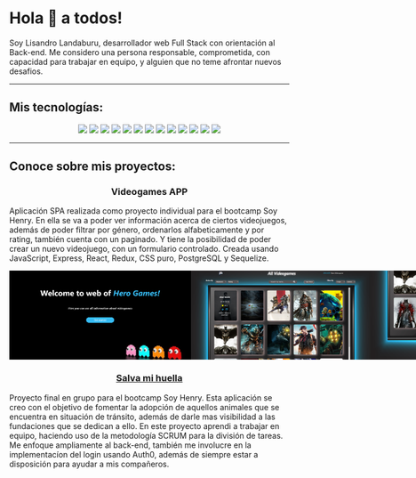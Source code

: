 <h1>Hola 👋 a todos!</h1>
<p>Soy Lisandro Landaburu, desarrollador web Full Stack con orientación al Back-end. Me considero una persona responsable, comprometida, con capacidad para trabajar en equipo, y alguien que no teme afrontar nuevos desafios.</p>
<hr>
<h2>Mis tecnologías:</h2>
<p align="center">
<img src="https://cdn.jsdelivr.net/gh/devicons/devicon/icons/html5/html5-original-wordmark.svg" style="height: 4rem"/>
<img src="https://cdn.jsdelivr.net/gh/devicons/devicon/icons/css3/css3-original-wordmark.svg" style="height: 4rem"/>
<img src="https://cdn.jsdelivr.net/gh/devicons/devicon/icons/javascript/javascript-plain.svg" style="height: 4rem"/>
<img src="https://cdn.jsdelivr.net/gh/devicons/devicon/icons/nodejs/nodejs-original.svg" style="height: 4rem"/>
<img src="https://cdn.jsdelivr.net/gh/devicons/devicon/icons/express/express-original-wordmark.svg" style="height: 4rem"/>
<img src="https://cdn.jsdelivr.net/gh/devicons/devicon/icons/react/react-original.svg" style="height: 4rem"/>
<img src="https://cdn.jsdelivr.net/gh/devicons/devicon/icons/redux/redux-original.svg" style="height: 4rem"/>
<img src="https://cdn.jsdelivr.net/gh/devicons/devicon/icons/postgresql/postgresql-plain-wordmark.svg" style="height: 4rem"/>
<img src="https://cdn.jsdelivr.net/gh/devicons/devicon/icons/sequelize/sequelize-original.svg" style="height: 4rem"/>
<img src="https://cdn.jsdelivr.net/gh/devicons/devicon/icons/mysql/mysql-original-wordmark.svg" style="height: 4rem"/>          
<img src="https://cdn.jsdelivr.net/gh/devicons/devicon/icons/mongodb/mongodb-original.svg" style="height: 4rem" />
<img src="https://cdn.jsdelivr.net/gh/devicons/devicon/icons/git/git-plain.svg" style="height: 4rem"/>
<img src="https://cdn.jsdelivr.net/gh/devicons/devicon/icons/github/github-original.svg" style="height: 4rem"/>
</p>
<hr>
<h2>Conoce sobre mis proyectos:</h2>
<h3 align="center">Videogames APP</h3>
<p>Aplicación SPA realizada como proyecto individual para el bootcamp Soy Henry. En ella se va a poder ver información acerca de ciertos videojuegos, además de poder filtrar por género, ordenarlos alfabeticamente y por rating, también cuenta con un paginado. Y tiene la posibilidad de poder crear un nuevo videojuego, con un formulario controlado. Creada usando JavaScript, Express, React, Redux, CSS puro, PostgreSQL y Sequelize.</p>
<div style="display: flex">
<img src="img/landing.png" style="height: 10rem"/>
<img src="img/home.png" style="height: 10rem"/>
<img src="img/home2.png" style="height: 10rem"/>
<img src="img/formulario.png" style="height: 10rem"/>
</div>
<h3 align="center"><a href="https://salvas-mi-huella.vercel.app">Salva mi huella</a></h3>
<p>Proyecto final en grupo para el bootcamp Soy Henry. Esta aplicación se creo con el objetivo de fomentar la adopción de aquellos animales que se encuentra en situación de tránsito, además de darle mas visibilidad a las fundaciones que se dedican a ello. En este proyecto aprendi a trabajar en equipo, haciendo uso de la metodología SCRUM para la división de tareas. Me enfoque ampliamente al back-end, también me involucre en la implementacíon del login usando Auth0, además de siempre estar a disposición para ayudar a mis compañeros.
